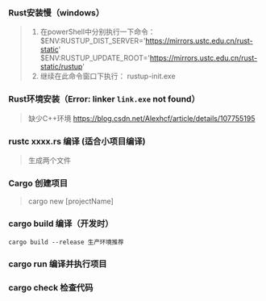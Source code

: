 ### Rust安装慢（windows）
> 1. 在powerShell中分别执行一下命令：
> $ENV:RUSTUP_DIST_SERVER='https://mirrors.ustc.edu.cn/rust-static'
> $ENV:RUSTUP_UPDATE_ROOT='https://mirrors.ustc.edu.cn/rust-static/rustup'
> 2. 继续在此命令窗口下执行： rustup-init.exe

### Rust环境安装（Error: linker `link.exe` not found）
> 缺少C++环境
> https://blog.csdn.net/Alexhcf/article/details/107755195

### rustc  xxxx.rs 编译 (适合小项目编译)
> 生成两个文件

### Cargo 创建项目
> cargo new [projectName]

### cargo build 编译（开发时）
    cargo build --release 生产环境推荐
### cargo run  编译并执行项目
### cargo check 检查代码